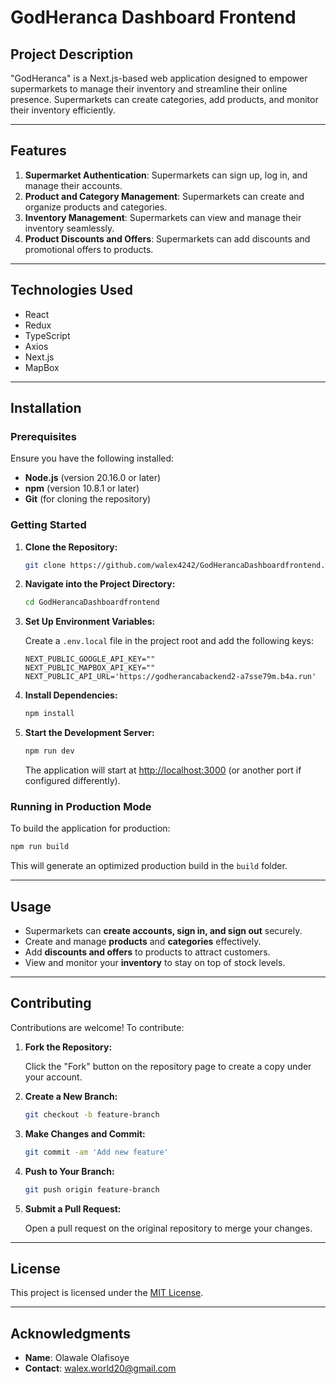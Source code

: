 # GodHeranca Dashboard Frontend

## Project Description
"GodHeranca" is a Next.js-based web application designed to empower supermarkets to manage their inventory and streamline their online presence. Supermarkets can create categories, add products, and monitor their inventory efficiently.

---

## Features

1. **Supermarket Authentication**: Supermarkets can sign up, log in, and manage their accounts.
2. **Product and Category Management**: Supermarkets can create and organize products and categories.
3. **Inventory Management**: Supermarkets can view and manage their inventory seamlessly.
4. **Product Discounts and Offers**: Supermarkets can add discounts and promotional offers to products.

---

## Technologies Used

- React
- Redux
- TypeScript
- Axios
- Next.js
- MapBox

---

## Installation

### Prerequisites

Ensure you have the following installed:

- **Node.js** (version 20.16.0 or later)
- **npm** (version 10.8.1 or later)
- **Git** (for cloning the repository)

### Getting Started

1. **Clone the Repository:**

   ```bash
   git clone https://github.com/walex4242/GodHerancaDashboardfrontend.git
   ```

2. **Navigate into the Project Directory:**

   ```bash
   cd GodHerancaDashboardfrontend
   ```

3. **Set Up Environment Variables:**

   Create a `.env.local` file in the project root and add the following keys:

   ```env
   NEXT_PUBLIC_GOOGLE_API_KEY=""
   NEXT_PUBLIC_MAPBOX_API_KEY=""
   NEXT_PUBLIC_API_URL='https://godherancabackend2-a7sse79m.b4a.run'
   ```

4. **Install Dependencies:**

   ```bash
   npm install
   ```

5. **Start the Development Server:**

   ```bash
   npm run dev
   ```

   The application will start at [http://localhost:3000](http://localhost:3000) (or another port if configured differently).

### Running in Production Mode

To build the application for production:

```bash
npm run build
```

This will generate an optimized production build in the `build` folder.

---

## Usage

- Supermarkets can **create accounts, sign in, and sign out** securely.
- Create and manage **products** and **categories** effectively.
- Add **discounts and offers** to products to attract customers.
- View and monitor your **inventory** to stay on top of stock levels.

---

## Contributing

Contributions are welcome! To contribute:

1. **Fork the Repository:**

   Click the "Fork" button on the repository page to create a copy under your account.

2. **Create a New Branch:**

   ```bash
   git checkout -b feature-branch
   ```

3. **Make Changes and Commit:**

   ```bash
   git commit -am 'Add new feature'
   ```

4. **Push to Your Branch:**

   ```bash
   git push origin feature-branch
   ```

5. **Submit a Pull Request:**

   Open a pull request on the original repository to merge your changes.

---

## License

This project is licensed under the [MIT License](LICENSE).

---

## Acknowledgments

- **Name**: Olawale Olafisoye
- **Contact**: [walex.world20@gmail.com](mailto:walex.world20@gmail.com)

